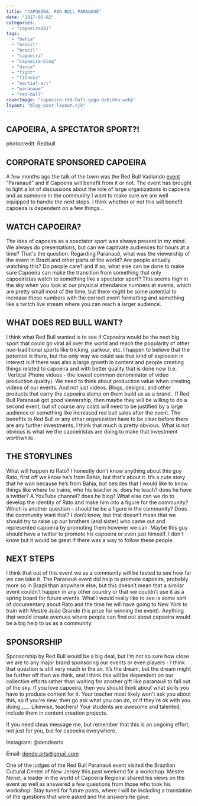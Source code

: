 ```yaml
---
title: "CAPOEIRA: RED BULL PARANAUÊ"
date: "2017-05-02"
categories: 
  - "capoeira101"
tags: 
  - "bahia"
  - "brasil"
  - "brazil"
  - "capoeira"
  - "capoeira-blog"
  - "dance"
  - "fight"
  - "fitness"
  - "martial-art"
  - "paranaue"
  - "red-bull"
coverImage: "capoeira-red-bull-gugu-bebinha.webp"
layout: "blog-post-layout.njk"
---
```


## CAPOEIRA, A SPECTATOR SPORT?!

photocredit: Redbull

## CORPORATE SPONSORED CAPOEIRA

A few months ago the talk of the town was the Red Bull Vadiando [event](https://www.youtube.com/watch?v=K80Ud1vo3PY) “Paranauê” and if Capoeira will benefit from it or not. The event has brought to light a lot of discussions about the role of large organizations in capoeira and as someone in the community I want to make sure we are well equipped to handle the next steps. I think whether or not this will benefit capoeira is dependent on a few things…

## WATCH CAPOEIRA?

The idea of capoeira as a spectator sport was always present in my mind. We always do presentations, but can we captivate audiences for hours at a time? That's the question. Regarding Paranauê, what was the viewership of the event in Brazil and other parts of the world? Are people actually watching this? Do people care? and if so, what else can be done to make sure Capoeira can make the transition from something that only capoeiristas watch to something like a spectator sport? This seems high in the sky when you look at our physical attendance numbers at events, which are pretty small most of the time, but there might be some potential to increase those numbers with the correct event formatting and something like a twitch live stream where you can reach a larger audience.

## WHAT DOES RED BULL WANT?

I think what Red Bull wanted is to see if Capoeira would be the next big sport that could go viral all over the world and reach the popularity of other non-traditional sports like tricking, parkour, etc. I happen to believe that the potential is there, but the only way we could see that kind of explosion in interest is if there was also a large growth in content and people creating things related to capoeira and with better quality that is done now (i.e.  Vertical iPhone videos - the lowest common denominator of video production quality). We need to think about production value when creating videos of our events. And not just videos. Blogs, designs, and other products that carry the capoeira stamp on them build us as a brand.  If Red Bull Paranauê got good viewership, then maybe they will be willing to do a second event, but of course any costs will need to be justified by a large audience or something like increased red bull sales after the event. The benefits to Red Bull or any other organization have to be clear before there are any further investments, I think that much is pretty obvious. What is not obvious is what we the capoeiristas are doing to make that investment worthwhile.

## THE STORYLINES

What will happen to Rato? I honestly don’t know anything about this guy Rato, first off we know he’s from Bahia, but that’s about it. It’s a cute story that he won because he’s from Bahia, but besides that I would like to know things like where he trains, who his teacher is, does he teach? does he have a twitter? A YouTube channel? does he blog? What else can we do to develop the identity of Rato and make him into a figure for the community? Which is another question - should he be a figure in the community? Does the community want that? I don’t know, but that doesn’t mean that we should try to raise up our brothers (and sister) who came out and represented capoeira by promoting them however we can. Maybe this guy should have a twitter to promote his capoeira or even just himself. I don't know but it would be great if there was a way to follow these people.

## NEXT STEPS

I think that out of this event we as a community will be tested to see how far we can take it. The Paranauê event did help to promote capoeira, probably more so in Brazil than anywhere else, but this doesn’t mean that a similar event couldn’t happen in any other country or that we couldn’t use it as a spring board for future events. What I would really like to see is some sort of documentary about Rato and the time he will have going to New York to train with Mestre João Grande (his prize for winning the event). Anything that would create avenues where people can find out about capoeira would be a big help to us as a community.

## SPONSORSHIP

Sponsorship by Red Bull would be a big deal, but I’m not so sure how close we are to any major brand sponsoring our events or even players - I think that question is still very much in the air. It’s the dream, but the dream might be further off than we think, and I think this will be dependent on our collective efforts rather than waiting for another gift like paranauê to fall out of the sky. If you love capoeira, then you should think about what skills you have to produce content for it. Your teacher most likely won't ask you about this, so if you're new, then go ask what you can do, or if they're ok with you doing \_\_\_. Likewise, teachers! Your students are awesome and talented, include them in content creation projects.

If you need ideas message me, but remember that this is an ongoing effort, not just for you, but for capoeira everywhere.

Instagram: @dendearts

Email: [dende.arts@gmail.com](mailto:dende.arts@gmail.com)

One of the judges of the Red Bull Paranauê event visited the Brazilian Cultural Center of New Jersey this past weekend for a workshop. Mestre Nenel, a leader in the world of Capoeira Regional shared his views on the event as well as answered a few questions from those who took his workshop. Stay tuned for future posts, where I will be including a translation of the questions that were asked and the answers he gave.
